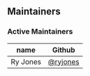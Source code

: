 ## Maintainers

### Active Maintainers
| name     | Github    |
|----------|-----------|
| Ry Jones | [@ryjones](https://github.com/ryjones) |
